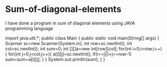 # Sum-of-diagonal-elements
I have done a program in sum of diagonal elements using JAVA programming language



import java.util.*;
public class Main
{
	public static void main(String[] args) {
	    Scanner sc=new Scanner(System.in);
	    int row=sc.nextInt();
	    int col=sc.nextInt();
	    int sum=0;
	    int [][]a=new int[row][col];
	    for(int i=0;i<row;i++){
	        for(int j=0;j<col;j++){
	            a[i][j]=sc.nextInt();
	            if(i==j||i+j==row-1)
	            sum=sum+a[i][j];
	        }
	    }
	    System.out.println(sum);
	}
}
